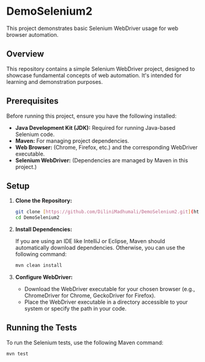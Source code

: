 # DemoSelenium2

This project demonstrates basic Selenium WebDriver usage for web browser automation.

## Overview

This repository contains a simple Selenium WebDriver project, designed to showcase fundamental concepts of web automation. It's intended for learning and demonstration purposes.

## Prerequisites

Before running this project, ensure you have the following installed:

-   **Java Development Kit (JDK):** Required for running Java-based Selenium code.
-   **Maven:** For managing project dependencies.
-   **Web Browser:** (Chrome, Firefox, etc.) and the corresponding WebDriver executable.
-   **Selenium WebDriver:** (Dependencies are managed by Maven in this project.)

## Setup

1.  **Clone the Repository:**

    ```bash
    git clone [https://github.com/DiliniMadhumali/DemoSelenium2.git](https://www.google.com/search?q=https://github.com/DiliniMadhumali/DemoSelenium2.git)
    cd DemoSelenium2
    ```

2.  **Install Dependencies:**

    If you are using an IDE like IntelliJ or Eclipse, Maven should automatically download dependencies. Otherwise, you can use the following command:

    ```bash
    mvn clean install
    ```

3.  **Configure WebDriver:**

    -   Download the WebDriver executable for your chosen browser (e.g., ChromeDriver for Chrome, GeckoDriver for Firefox).
    -   Place the WebDriver executable in a directory accessible to your system or specify the path in your code.

## Running the Tests

To run the Selenium tests, use the following Maven command:

```bash
mvn test
